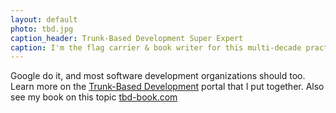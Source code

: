 ```yaml
---
layout: default
photo: tbd.jpg
caption_header: Trunk-Based Development Super Expert
caption: I'm the flag carrier & book writer for this multi-decade practice
---
```


Google do it, and most software development organizations should too. 
Learn more on the <a target="_blank" href="https://trunkbaseddevelopment.com">Trunk-Based Development</a> portal that I put together. 
Also see my book on this topic <a target="_blank" href="https://tbd-book.com/">tbd-book.com</a>

